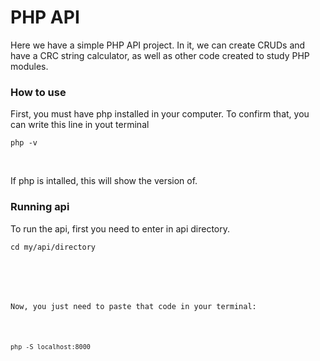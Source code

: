 <h1>PHP API</h1>

<p>Here we have a simple PHP API project. In it, we can create CRUDs and have a CRC string calculator, as well as other code created to study PHP modules.</p> 

<h3>How to use</h3>

<p>First, you must have php installed in your computer. To confirm that, you can write this line in yout terminal</p>

<code>php -v</code>

<br/>

<p>If php is intalled, this will show the version of.

<br/>

<h3>Running api</h3>

<p>To run the api, first you need to enter in api directory.
  
<code>cd my/api/directory

<br/>

<p>Now, you just need to paste that code in your terminal:</p>

<code>php -S localhost:8000</code> 
